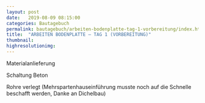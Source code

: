 ```yaml
---
layout: post
date:   2019-08-09 08:15:00
categories: Bautagebuch
permalink: bautagebuch/arbeiten-bodenplatte-tag-1-vorbereitung/index.html
title:  "ARBEITEN BODENPLATTE – TAG 1 (VORBEREITUNG)"
thumbnail: 
highresolutionimg: 
---
```


<div class="entry-content">

Materialanlieferung
<!--more-->
Schaltung Beton

Rohre verlegt (Mehrspartenhauseinführung musste noch auf die Schnelle beschafft werden, Danke an Dichelbau)

</div><!-- .entry-content -->
